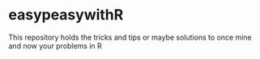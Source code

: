 # easypeasywithR
This repository holds the tricks and tips or maybe solutions to once mine and now your problems in R
